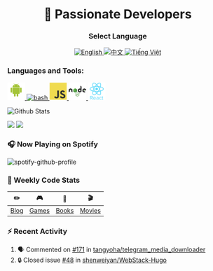<!-- <p align="center">
  Visitor Count<br>
  <img src="https://profile-counter.glitch.me/shengcaiteam/count.svg" />
</p> -->

<h1 align="center"> 👋 Passionate Developers </h1>
<h3 align="center">Select Language</h3>
<p align="center">
  <a href="README_EN.md">
    <img src="https://img.shields.io/badge/US-English-blue?style=for-the-badge" alt="English" />
  </a>
  <a href="README_CN.md">
    <img src="https://img.shields.io/badge/CN-中文-red?style=for-the-badge" alt="中文" />
  </a>
  <a href="README_VI.md">
    <img src="https://img.shields.io/badge/VN-Tiếng Việt-green?style=for-the-badge" alt="Tiếng Việt" />
  </a>
</p>

<h3 align="left">Languages and Tools:</h3>
<p align="left"> 
  <!-- Tool icons display -->
  <a href="https://developer.android.com" target="_blank"> 
    <img src="https://raw.githubusercontent.com/devicons/devicon/master/icons/android/android-original-wordmark.svg" alt="android" width="40" height="40"/> 
  </a> 
  <a href="https://www.gnu.org/software/bash/" target="_blank"> 
    <img src="https://www.vectorlogo.zone/logos/gnu_bash/gnu_bash-icon.svg" alt="bash" width="40" height="40"/> 
  </a> 
  <!-- Continue adding other tools -->
  <a href="https://developer.mozilla.org/en-US/docs/Web/JavaScript" target="_blank"> 
    <img src="https://raw.githubusercontent.com/devicons/devicon/master/icons/javascript/javascript-original.svg" alt="javascript" width="40" height="40"/> 
  </a> 
  <a href="https://nodejs.org" target="_blank"> 
    <img src="https://raw.githubusercontent.com/devicons/devicon/master/icons/nodejs/nodejs-original-wordmark.svg" alt="nodejs" width="40" height="40"/> 
  </a> 
  <a href="https://reactjs.org/" target="_blank"> 
    <img src="https://raw.githubusercontent.com/devicons/devicon/master/icons/react/react-original-wordmark.svg" alt="react" width="40" height="40"/> 
  </a> 
  <!-- Add more tool icons you use -->
</p>

![Github Stats](https://github-readme-stats.vercel.app/api?username=shengcaiteam&bg_color=30,e96443,904e95&title_color=fff&text_color=fff)

![](https://raw.githubusercontent.com/shengcaiteam/github-stats-transparent/output/generated/overview.svg)
![](https://raw.githubusercontent.com/shengcaiteam/github-stats-transparent/output/generated/languages.svg)

### 🎧 Now Playing on Spotify

![spotify-github-profile](/img/default.svg)

<!-- [![spotify-github-profile](https://spotify-github-profile.vercel.app/api/view?uid=g9mmploi6sdrg6sk0xosqex2u&cover_image=true&theme=default)](https://github.com/kittinan/spotify-github-profile) -->

### :dart: Weekly Code Stats

<!--START_SECTION:waka-->

<!--END_SECTION:waka-->

| :pencil2:                      | :video_game:                                   | :book:                                         | :clapper:                                        |
| ------------------------------ | ---------------------------------------------- | ---------------------------------------------- | ------------------------------------------------ |
| [Blog](https://shengcai.team/) | [Games](https://shengcaiteam.github.io/games/) | [Books](https://shengcaiteam.github.io/books/) | [Movies](https://shengcaiteam.github.io/movies/) |

### :zap: Recent Activity

<!--START_SECTION:activity-->

1. 🗣 Commented on [#171](https://github.com/tangyoha/telegram_media_downloader/issues/171#issuecomment-2296836179) in [tangyoha/telegram_media_downloader](https://github.com/tangyoha/telegram_media_downloader)
2. 🔒 Closed issue [#48](https://github.com/shenweiyan/WebStack-Hugo/issues/48) in [shenweiyan/WebStack-Hugo](https://github.com/shenweiyan/WebStack-Hugo)
<!--END_SECTION:activity-->
